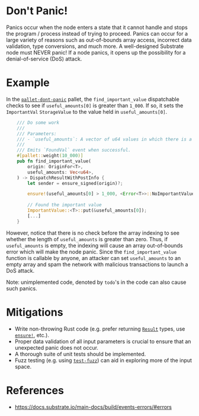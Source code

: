 # Don't Panic!

Panics occur when the node enters a state that it cannot handle and stops the program / process instead of trying to proceed. Panics can occur for a large variety of reasons such as out-of-bounds array access, incorrect data validation, type conversions, and much more. A well-designed Substrate node must NEVER panic! If a node panics, it opens up the possibility for a denial-of-service (DoS) attack.

# Example
In the [`pallet-dont-panic`](./pallet-dont-panic.rs) pallet, the `find_important_value` dispatchable checks to see if `useful_amounts[0]` is greater than `1_000`. If so, it sets the `ImportantVal` `StorageValue` to the value held in `useful_amounts[0]`. 

```rust
    /// Do some work
    ///
    /// Parameters:
    /// - `useful_amounts`: A vector of u64 values in which there is a important value.
    ///
    /// Emits `FoundVal` event when successful.
    #[pallet::weight(10_000)]
    pub fn find_important_value(
        origin: OriginFor<T>,
        useful_amounts: Vec<u64>,
    ) -> DispatchResultWithPostInfo {
        let sender = ensure_signed(origin)?;

        ensure!(useful_amounts[0] > 1_000, <Error<T>>::NoImportantValueFound);
        
        // Found the important value
        ImportantValue::<T>::put(&useful_amounts[0]);
        [...]
    }
```

However, notice that there is no check before the array indexing to see whether the length of `useful_amounts` is greater than zero. Thus, if `useful_amounts` is empty, the indexing will cause an array out-of-bounds error which will make the node panic. Since the `find_important_value` function is callable by anyone, an attacker can set `useful_amounts` to an empty array and spam the network with malicious transactions to launch a DoS attack.  

Note: unimplemented code, denoted by `todo`'s in the code can also cause such panics.

# Mitigations
- Write non-throwing Rust code (e.g. prefer returning [`Result`](https://paritytech.github.io/substrate/master/frame_support/dispatch/result/enum.Result.html) types, use [`ensure!`](https://paritytech.github.io/substrate/master/frame_support/macro.ensure.html), etc.).
- Proper data validation of all input parameters is crucial to ensure that an unexpected panic does not occur.
- A thorough suite of unit tests should be implemented.
- Fuzz testing (e.g. using [`test-fuzz`](https://github.com/trailofbits/test-fuzz)) can aid in exploring more of the input space.

# References
- https://docs.substrate.io/main-docs/build/events-errors/#errors
